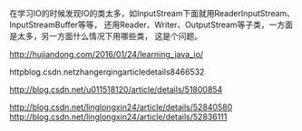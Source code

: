 在学习IO的时候发现IO的类太多，如InputStream下面就用ReaderInputStream、InputStreamBuffer等等， 还用Reader、Writer、OutputStream等子类，一方面是太多，另一方面什么情况下用哪些类，
这是个问题。

http://hujiandong.com/2016/01/24/learning_java_io/

httpblog.csdn.netzhangerqingarticledetails8466532

http://blog.csdn.net/u011518120/article/details/51800854

http://blog.csdn.net/linglongxin24/article/details/52840580
http://blog.csdn.net/linglongxin24/article/details/52836111

